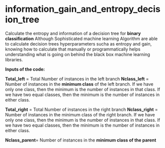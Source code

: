 # information_gain_and_entropy_decision_tree
Calculate the entropy and information of a decision tree for <b> binary classification</b>
Although Sophisticated machine learning Algorithm are able to calculate decision trees hyperparameters sucha as entropy and gain, knowing how to calculate that manually or programmatically helps understanding what is going on behind the black box machine learning libraries.

<b> Inputs of the code: </b>

<b> Total_left</b> = Total Number of instances in the left branch
<b> Nclass_left</b> = Number of instances in the <b>minimum class</b> of the left branch. If we have only one class, then the minimum is the number of instances in that class. If we have two equal classes, then the minimum is the number of instances in either class.

<b> Total_right</b> = Total Number of instances in the right branch
<b> Nclass_right</b> = Number of instances in the minimum class of the right branch.  If we have only one class, then the minimum is the number of instances in that class. If we have two equal classes, then the minimum is the number of instances in either class.

<b> Nclass_parent</b>= Number of instances in the <b>minimum class of the parent</b>

